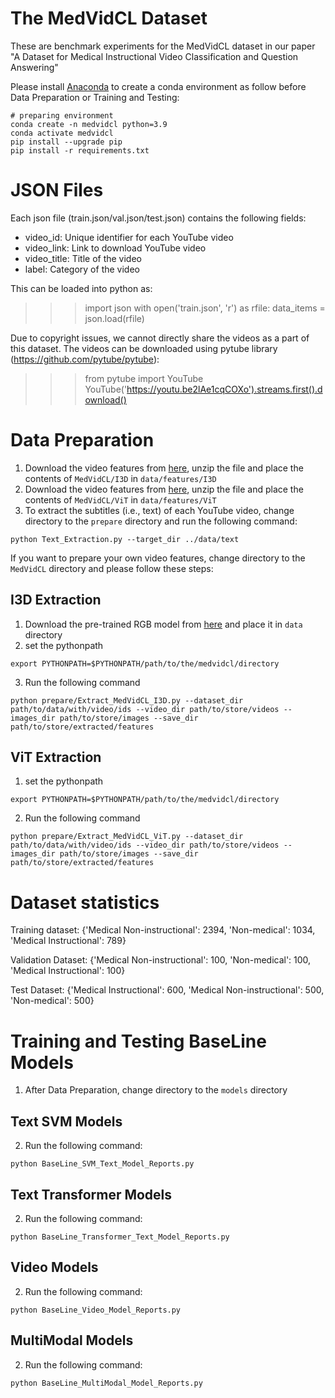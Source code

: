 # The MedVidCL Dataset

These are benchmark experiments for the MedVidCL dataset in our paper "A Dataset for Medical Instructional Video Classification and Question Answering" 

Please install [Anaconda](https://www.anaconda.com/distribution/) to create a conda environment as follow before Data Preparation or Training and Testing:
```shell script
# preparing environment
conda create -n medvidcl python=3.9
conda activate medvidcl
pip install --upgrade pip
pip install -r requirements.txt
```

# JSON Files

Each json file (train.json/val.json/test.json) contains the following fields:

- video_id:
Unique identifier for each YouTube video
- video_link:
Link to download YouTube video
- video_title:
Title of the video
- label:
Category of the video



This can be loaded into python as:

>>> import json
>>> with open('train.json', 'r') as rfile:
>>>     data_items = json.load(rfile)


Due to copyright issues, we cannot directly share the videos as a part of this dataset. The videos can be downloaded using pytube library (https://github.com/pytube/pytube):

>>> from pytube import YouTube
>>> YouTube('https://youtu.be2lAe1cqCOXo').streams.first().download()

# Data Preparation

1) Download the video features from [here](https://bionlp.nlm.nih.gov/), unzip the file and place the contents of `MedVidCL/I3D` in `data/features/I3D`
2) Download the video features from [here](https://bionlp.nlm.nih.gov/), unzip the file and place the contents of `MedVidCL/ViT` in `data/features/ViT`
3) To extract the subtitles (i.e., text) of each YouTube video, change directory to the `prepare` directory and run the following command:

``python Text_Extraction.py --target_dir ../data/text
``

If you want to prepare your own video features, change directory to the `MedVidCL` directory and please follow these steps:

## I3D Extraction
1) Download the pre-trained RGB model from [here](https://github.com/piergiaj/pytorch-i3d/blob/master/models/rgb_imagenet.pt) and place it in `data` directory
2) set the pythonpath
```shell script
export PYTHONPATH=$PYTHONPATH/path/to/the/medvidcl/directory
```
3) Run the following command

``python prepare/Extract_MedVidCL_I3D.py --dataset_dir path/to/data/with/video/ids --video_dir path/to/store/videos --images_dir path/to/store/images --save_dir path/to/store/extracted/features
``

## ViT Extraction
1) set the pythonpath
```shell script
export PYTHONPATH=$PYTHONPATH/path/to/the/medvidcl/directory
```
2) Run the following command

``python prepare/Extract_MedVidCL_ViT.py --dataset_dir path/to/data/with/video/ids --video_dir path/to/store/videos --images_dir path/to/store/images --save_dir path/to/store/extracted/features
``

# Dataset statistics
Training dataset:
{'Medical Non-instructional': 2394, 'Non-medical': 1034, 'Medical Instructional': 789}

Validation Dataset:
{'Medical Non-instructional': 100, 'Non-medical': 100, 'Medical Instructional': 100}

Test Dataset:
{'Medical Instructional': 600, 'Medical Non-instructional': 500, 'Non-medical': 500}

# Training and Testing BaseLine Models

1) After Data Preparation, change directory to the `models` directory

## Text SVM Models
2) Run the following command:

``python BaseLine_SVM_Text_Model_Reports.py
``

## Text Transformer Models
2) Run the following command:

``python BaseLine_Transformer_Text_Model_Reports.py
``

## Video Models
2) Run the following command:

``python BaseLine_Video_Model_Reports.py
``

## MultiModal Models
2) Run the following command:

``python BaseLine_MultiModal_Model_Reports.py
``
